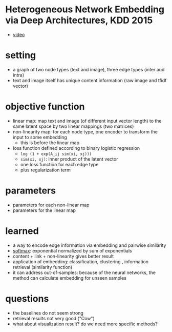 # Heterogeneous Network Embedding via Deep Architectures, KDD 2015

- [video](https://www.youtube.com/watch?v=ZpyzyyXHx6A)

# setting

- a graph of two node types (text and image), three edge types (inter and intra)
- text and image itself has unique content information (raw image and tfidf vector)

# objective function

- linear map: map text and image (of different input vector length) to the same latent space by two linear mappings (two matrices)
- non-linearity map: for each node type, one encoder to transform the input to some embedding
  - this is before the linear map
- loss function defined according to binary logistic regression
  - `log (1 + exp(A_ij sim(xi, xj)))`
  - `sim(xi, xj)`: inner product of the latent vector
  - one loss function for each edge type
  - plus regularization term

# parameters

- parameters for each non-linear map
- parameters for the linear map


# learned

- a way to encode edge information via embedding and pairwise similarity
- [softmax](https://en.wikipedia.org/wiki/Softmax_function): exponential normalized by sum of exponentials
- content + link + non-linearity gives better result
- application of embedding: classification, clustering , information retrieval (similarity function)
- it can address out-of-samples: because of the neural networks, the method can calculate embedding for unseen samples

# questions

- the baselines do not seem strong
- retrieval results not very good ("Cow")
- what about visualization result? do we need more specific methods?



